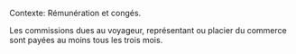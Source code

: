 Contexte: Rémunération et congés.

Les commissions dues au voyageur, représentant ou placier du commerce sont payées au moins tous les trois mois.